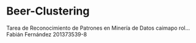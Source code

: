 # Beer-Clustering
Tarea de Reconocimiento de Patrones en Minería de Datos
caimapo rol...
Fabián Fernández 201373539-8

